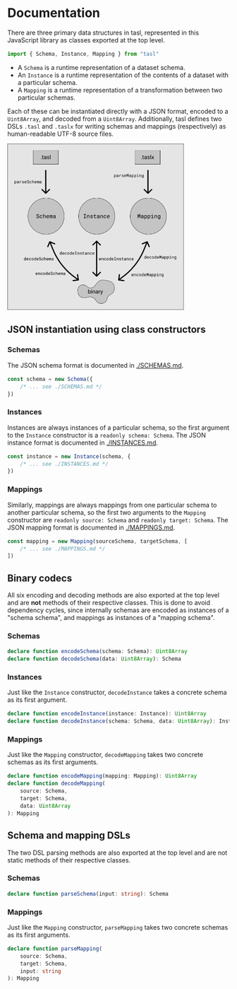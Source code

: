 # Documentation

There are three primary data structures in tasl, represented in this JavaScript library as classes exported at the top level.

```ts
import { Schema, Instance, Mapping } from "tasl"
```

- A `Schema` is a runtime representation of a dataset schema.
- An `Instance` is a runtime representation of the contents of a dataset with a particular schema.
- A `Mapping` is a runtime representation of a transformation between two particular schemas.

Each of these can be instantiated directly with a JSON format, encoded to a `Uint8Array`, and decoded from a `Uint8Array`. Additionally, tasl defines two DSLs `.tasl` and `.taslx` for writing schemas and mappings (respectively) as human-readable UTF-8 source files.

<img src="format-diagram.png" width="400" />

## JSON instantiation using class constructors

### Schemas

The JSON schema format is documented in [./SCHEMAS.md](./SCHEMAS.md).

```ts
const schema = new Schema({
	/* ... see ./SCHEMAS.md */
})
```

### Instances

Instances are always instances of a particular schema, so the first argument to the `Instance` constructor is a `readonly schema: Schema`. The JSON instance format is documented in [./INSTANCES.md](./INSTANCES.md).

```ts
const instance = new Instance(schema, {
	/* ... see ./INSTANCES.md */
})
```

### Mappings

Similarly, mappings are always mappings from one particular schema to another particular schema, so the first two arguments to the `Mapping` constructor are `readonly source: Schema` and `readonly target: Schema`. The JSON mapping format is documented in [./MAPPINGS.md](./MAPPINGS.md).

```ts
const mapping = new Mapping(sourceSchema, targetSchema, [
	/* ... see ./MAPPINGS.md */
])
```

## Binary codecs

All six encoding and decoding methods are also exported at the top level and are **not** methods of their respective classes. This is done to avoid dependency cycles, since internally schemas are encoded as instances of a "schema schema", and mappings as instances of a "mapping schema".

### Schemas

```ts
declare function encodeSchema(schema: Schema): Uint8Array
declare function decodeSchema(data: Uint8Array): Schema
```

### Instances

Just like the `Instance` constructor, `decodeInstance` takes a concrete schema as its first argument.

```ts
declare function encodeInstance(instance: Instance): Uint8Array
declare function decodeInstance(schema: Schema, data: Uint8Array): Instance
```

### Mappings

Just like the `Mapping` constructor, `decodeMapping` takes two concrete schemas as its first arguments.

```ts
declare function encodeMapping(mapping: Mapping): Uint8Array
declare function decodeMapping(
	source: Schema,
	target: Schema,
	data: Uint8Array
): Mapping
```

## Schema and mapping DSLs

The two DSL parsing methods are also exported at the top level and are not static methods of their respective classes.

### Schemas

```ts
declare function parseSchema(input: string): Schema
```

### Mappings

Just like the `Mapping` constructor, `parseMapping` takes two concrete schemas as its first arguments.

```ts
declare function parseMapping(
	source: Schema,
	target: Schema,
	input: string
): Mapping
```
